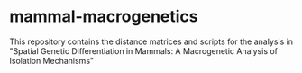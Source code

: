 # mammal-macrogenetics
This repository contains the distance matrices and scripts for the analysis in "Spatial Genetic Differentiation in Mammals: A Macrogenetic Analysis of Isolation Mechanisms"
